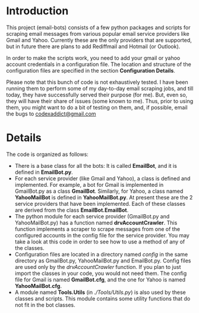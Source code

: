 # Introduction #

This project (email-bots) consists of a few python packages and scripts for scraping email messages from various popular email service providers like Gmail and Yahoo. Currently these are the only providers that are supported, but in future there are plans to add Rediffmail and Hotmail (or Outlook).

In order to make the scripts work, you need to add your gmail or yahoo account credentials in a configuration file. The location and structure of the configuration files are specified in the section **Configuration Details**.

Please note that this bunch of code is not exhaustively tested. I have been running them to perform some of my day-to-day email scraping jobs, and till today, they have successfully served their purpose (for me). But,  even so, they will have their share of issues (some known to me). Thus, prior to using them, you might want to do a bit of testing on them, and, if possible, email the bugs to codexaddict@gmail.com

# Details #

The code is organized as follows:

  * There is a base class for all the bots: It is called **EmailBot**, and it is defined in **EmailBot.py**.
  * For each service provider (like Gmail and Yahoo), a class is defined and implemented. For example, a bot for Gmail is implemented in GmailBot.py as a class **GmailBot**. Similarly, for Yahoo, a class named **YahooMailBot** is defined in **YahooMailBot.py**. At present these are the 2 service providers that have been implemented. Each of these classes are derived from the class **EmailBot.EmailBot**.
  * The python module for each service provider (GmailBot.py and YahooMailBot.py) has a function named **drvAccountCrawler**. This function implements a scraper to scrape messages from one of the configured accounts in the config file for the service provider. You may take a look at this code in order to see how to use a method of any of the classes.
  * Configuration files are located in a directory named _config_ in the same directory as GmailBot.py, YahooMailBot.py and EmailBot.py. Config files are used only by the _drvAccountCrawler_ function. If you plan to just import the classes in your code, you would not need them. The config file for Gmail is named **GmailBot.cfg**, and the one for Yahoo is named **YahooMailBot.cfg**.
  * A module named **Tools.Utils** (in _./Tools/Utils.py_) is also used by these classes and scripts. This module contains some utility functions that do not fit in the bot classes.